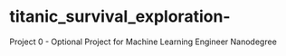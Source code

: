 # titanic_survival_exploration-
Project 0 - Optional Project for Machine Learning Engineer Nanodegree

